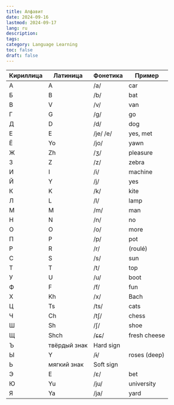 ```yaml
---
title: Алфавит
date: 2024-09-16
lastmod: 2024-09-17
lang: ru
description:
tags:
category: Language Learning
toc: false
draft: false
---
```


| Кириллица | Латиница     | Фонетика  | Пример       |
| --------- | ------------ | --------- | ------------ |
| А         | A            | /a/       | car          |
| Б         | B            | /b/       | bat          |
| В         | V            | /v/       | van          |
| Г         | G            | /g/       | go           |
| Д         | D            | /d/       | dog          |
| Е         | E            | /je/ /e/  | yes, met     |
| Ё         | Yo           | /jo/      | yawn         |
| Ж         | Zh           | /ʒ/       | pleasure     |
| З         | Z            | /z/       | zebra        |
| И         | I            | /i/       | machine      |
| Й         | Y            | /j/       | yes          |
| К         | K            | /k/       | kite         |
| Л         | L            | /l/       | lamp         |
| М         | M            | /m/       | man          |
| Н         | N            | /n/       | no           |
| О         | O            | /o/       | more         |
| П         | P            | /p/       | pot          |
| Р         | R            | /r/       | (roulé)      |
| С         | S            | /s/       | sun          |
| Т         | T            | /t/       | top          |
| У         | U            | /u/       | boot         |
| Ф         | F            | /f/       | fun          |
| Х         | Kh           | /x/       | Bach         |
| Ц         | Ts           | /ts/      | cats         |
| Ч         | Ch           | /tʃ/      | chess        |
| Ш         | Sh           | /ʃ/       | shoe         |
| Щ         | Shch         | /ɕɕ/      | fresh cheese |
| Ъ         | твёрдый знак | Hard sign |              |
| Ы         | Y            | /ɨ/       | roses (deep) |
| Ь         | мягкий знак  | Soft sign |              |
| Э         | E            | /ɛ/       | bet          |
| Ю         | Yu           | /ju/      | university   |
| Я         | Ya           | /ja/      | yard         |

